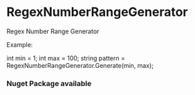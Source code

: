 # RegexNumberRangeGenerator
Regex Number Range Generator

Example:

int min = 1;
int max = 100;
string pattern = RegexNumberRangeGenerator.Generate(min, max);

### Nuget Package available

